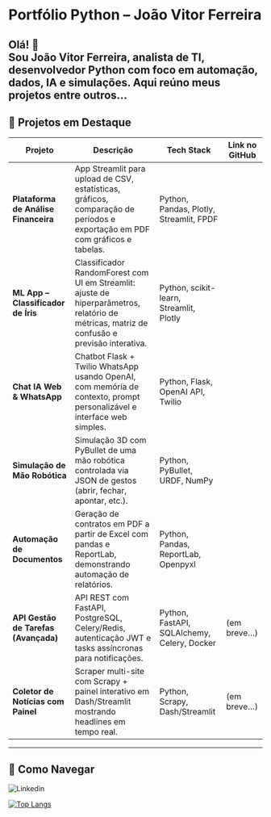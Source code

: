 # Portfólio Python – João Vitor Ferreira

Olá! 👋  
Sou **João Vitor Ferreira**, analista de TI, desenvolvedor Python com foco em automação, dados, IA e simulações. Aqui reúno meus projetos entre outros... 
---

## 🚀 Projetos em Destaque

| Projeto                          | Descrição                                                      | Tech Stack                     | Link no GitHub                           |
|----------------------------------|----------------------------------------------------------------|--------------------------------|------------------------------------------|
| **Plataforma de Análise Financeira** | App Streamlit para upload de CSV, estatísticas, gráficos, comparação de períodos e exportação em PDF com gráficos e tabelas. | Python, Pandas, Plotly, Streamlit, FPDF | |
| **ML App – Classificador de Íris**   | Classificador RandomForest com UI em Streamlit: ajuste de hiperparâmetros, relatório de métricas, matriz de confusão e previsão interativa. | Python, scikit-learn, Streamlit, Plotly    |    |
| **Chat IA Web & WhatsApp**          | Chatbot Flask + Twilio WhatsApp usando OpenAI, com memória de contexto, prompt personalizável e interface web simples.  | Python, Flask, OpenAI API, Twilio          | |
| **Simulação de Mão Robótica**        | Simulação 3D com PyBullet de uma mão robótica controlada via JSON de gestos (abrir, fechar, apontar, etc.). | Python, PyBullet, URDF, NumPy             | |
| **Automação de Documentos**          | Geração de contratos em PDF a partir de Excel com pandas e ReportLab, demonstrando automação de relatórios. | Python, Pandas, ReportLab, Openpyxl        | |
| **API Gestão de Tarefas (Avançada)** | API REST com FastAPI, PostgreSQL, Celery/Redis, autenticação JWT e tasks assíncronas para notificações. | Python, FastAPI, SQLAlchemy, Celery, Docker | (em breve…)                              |
| **Coletor de Notícias com Painel**   | Scraper multi-site com Scrapy + painel interativo em Dash/Streamlit mostrando headlines em tempo real. | Python, Scrapy, Dash/Streamlit               | (em breve…)                              |

---

## 📂 Como Navegar

![Linkedin](https://www.linkedin.com/in/joaovitorferr/)

[![Top Langs](https://github-readme-stats.vercel.app/api/top-langs/?username=joaovitorfe&layout=compact)](https://github.com/joaovitorfe/github-readme-stats)

